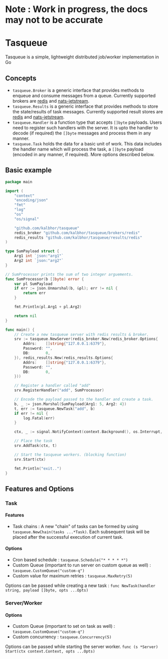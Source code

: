 # Note : Work in progress, the docs may not to be accurate 

# Tasqueue
Tasqueue is a simple, lightweight distributed job/worker implementation in Go

## Concepts 
- `tasqueue.Broker` is a generic interface that provides methods to enqueue and consume messages from a queue. Currently supported brokers are
[redis](./brokers/redis/) and [nats-jetstream](./brokers/nats-js/).
- `tasqueue.Results` is a generic interface that provides methods to store the state/results of task messages. Currently supported result stores are
[redis](./results/redis/) and [nats-jetstream](./results/nats-js/).
- `tasqueue.Handler` is a function type that accepts `[]byte` payloads. Users need to register such handlers with the server. It is upto the handler to decode (if required) the `[]byte` messages and process them in any manner.
- `tasqueue.Task` holds the data for a basic unit of work. This data includes the handler name which will process the task, a `[]byte` payload (encoded in any manner, if required). More options described below.

## Basic example 
```go
package main

import (
	"context"
	"encoding/json"
	"fmt"
	"log"
	"os"
	"os/signal"

	"github.com/kalbhor/tasqueue"
	redis_broker "github.com/kalbhor/tasqueue/brokers/redis"
	redis_results "github.com/kalbhor/tasqueue/results/redis"
)

type SumPayload struct {
	Arg1 int `json:"arg1"`
	Arg2 int `json:"arg2"`
}

// SumProcessor prints the sum of two integer arguements.
func SumProcessor(b []byte) error {
	var pl SumPayload
	if err := json.Unmarshal(b, &pl); err != nil {
		return err
	}

	fmt.Println(pl.Arg1 + pl.Arg2)

	return nil
}

func main() {
	// Create a new tasqueue server with redis results & broker.
	srv := tasqueue.NewServer(redis_broker.New(redis_broker.Options{
		Addrs:    []string{"127.0.0.1:6379"},
		Password: "",
		DB:       0,
	}), redis_results.New(redis_results.Options{
		Addrs:    []string{"127.0.0.1:6379"},
		Password: "",
		DB:       0,
	}))

	// Register a handler called "add"
	srv.RegisterHandler("add", SumProcessor)

	// Encode the payload passed to the handler and create a task.
	b, _ := json.Marshal(SumPayload{Arg1: 5, Arg2: 4})
	t, err := tasqueue.NewTask("add", b)
	if err != nil {
		log.Fatal(err)
	}

	ctx, _ := signal.NotifyContext(context.Background(), os.Interrupt, os.Kill)

	// Place the task
	srv.AddTask(ctx, t)

	// Start the tasqueue workers. (blocking function)
	srv.Start(ctx)

	fmt.Println("exit..")
}
```

## Features and Options 

### Task

#### Features
- Task chains : A new "chain" of tasks can be formed by using `tasqueue.NewChain(tasks ...*Task)`. Each subsequent task will be placed after the successful execution of current task.

#### Options
- Cron based schedule : `tasqueue.Schedule("* * * * *")`
- Custom Queue (important to run server on custom queue as well) : `tasqueue.CustomQueue("custom-q")`
- Custom value for maximum retries : `tasqueue.MaxRetry(5)`

Options can be passed while creating a new task : `func NewTask(handler string, payload []byte, opts ...Opts)`

### Server/Worker 
#### Options
- Custom Queue (important to set on task as well) : `tasqueue.CustomQueue("custom-q")`
- Custom concurrency : `tasqueue.Concurrency(5)`

Options can be passed while starting the server worker. 
`func (s *Server) Start(ctx context.Context, opts ...Opts)` 
